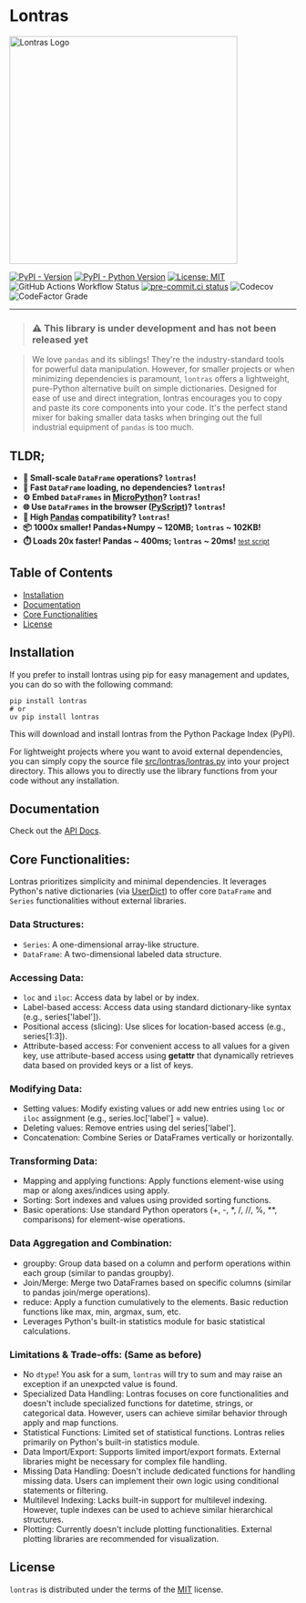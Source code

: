 # Lontras

<img src="https://raw.githubusercontent.com/luxedo/lontras/refs/heads/main/docs/_static/lontra.png" height=400 alt="Lontras Logo"/>

[![PyPI - Version](https://img.shields.io/pypi/v/lontras.svg)](https://pypi.org/project/lontras)
[![PyPI - Python Version](https://img.shields.io/pypi/pyversions/lontras.svg)](https://pypi.org/project/lontras)
[![License: MIT](https://img.shields.io/badge/license-MIT-blue)](https://opensource.org/license/mit)
![GitHub Actions Workflow Status](https://img.shields.io/github/actions/workflow/status/luxedo/lontras/publish.yml)
[![pre-commit.ci status](https://results.pre-commit.ci/badge/github/luxedo/lontras/main.svg)](https://results.pre-commit.ci/latest/github/luxedo/lontras/main)
![Codecov](https://img.shields.io/codecov/c/github/luxedo/lontras)
![CodeFactor Grade](https://img.shields.io/codefactor/grade/github/luxedo/lontras)

---

> ### ⚠️ This library is under development and has not been released yet

> We love `pandas` and its siblings! They're the industry-standard tools for powerful data
> manipulation. However, for smaller projects or when minimizing dependencies is paramount,
> `lontras` offers a lightweight, pure-Python alternative built on simple dictionaries. Designed
> for ease of use and direct integration, lontras encourages you to copy and paste its core
> components into your code. It's the perfect stand mixer for baking smaller data tasks when
> bringing out the full industrial equipment of `pandas` is too much.

## TLDR;

- **🤏 Small-scale `DataFrame` operations? `lontras`!**
- **🚀 Fast `DataFrame` loading, no dependencies? `lontras`!**
- **⚙️ Embed `DataFrames` in [MicroPython](https://micropython.org/)? `lontras`!**
- **🌐 Use `DataFrames` in the browser ([PyScript](https://pyscript.net/))? `lontras`!**
- **🤝 High [Pandas](https://pandas.pydata.org/) compatibility? `lontras`!**
- **📦 1000x smaller! Pandas+Numpy ~ 120MB; `lontras` ~ 102KB!**
- **⏱️ Loads 20x faster! Pandas ~ 400ms; `lontras` ~ 20ms!** <small>[test script](tools/repo-info.sh)</small>

## Table of Contents

- [Installation](#installation)
- [Documentation](#documentation)
- [Core Functionalities](#core-functionalities)
- [License](#license)

## Installation

If you prefer to install lontras using pip for easy management and updates, you can do so with the
following command:

```console
pip install lontras
# or
uv pip install lontras
```

This will download and install lontras from the Python Package Index (PyPI).

For lightweight projects where you want to avoid external dependencies, you can simply copy the
source file [src/lontras/lontras.py](src/lontras/lontras.py) into your project directory. This
allows you to directly use the library functions from your code without any installation.

## Documentation

Check out the [API Docs](https://lontras.readthedocs.io/en/latest/).

## Core Functionalities:

Lontras prioritizes simplicity and minimal dependencies. It leverages Python's native dictionaries
(via [UserDict](https://docs.python.org/3/library/collections.html#collections.UserDict)) to offer
core `DataFrame` and `Series` functionalities without external libraries.

### Data Structures:

- `Series`: A one-dimensional array-like structure.
- `DataFrame`: A two-dimensional labeled data structure.

### Accessing Data:

- `loc` and `iloc`: Access data by label or by index.
- Label-based access: Access data using standard dictionary-like syntax (e.g., series['label']).
- Positional access (slicing): Use slices for location-based access (e.g., series[1:3]).
- Attribute-based access: For convenient access to all values for a given key, use attribute-based access using **getattr** that dynamically retrieves data based on provided keys or a list of keys.

### Modifying Data:

- Setting values: Modify existing values or add new entries using `loc` or `iloc` assignment (e.g., series.loc['label'] = value).
- Deleting values: Remove entries using del series['label'].
- Concatenation: Combine Series or DataFrames vertically or horizontally.

### Transforming Data:

- Mapping and applying functions: Apply functions element-wise using map or along axes/indices using apply.
- Sorting: Sort indexes and values using provided sorting functions.
- Basic operations: Use standard Python operators (+, -, \*, /, //, %, \*\*, comparisons) for element-wise operations.

### Data Aggregation and Combination:

- groupby: Group data based on a column and perform operations within each group (similar to pandas groupby).
- Join/Merge: Merge two DataFrames based on specific columns (similar to pandas join/merge operations).
- reduce: Apply a function cumulatively to the elements. Basic reduction functions like max, min, argmax, sum, etc.
- Leverages Python's built-in statistics module for basic statistical calculations.

### Limitations & Trade-offs: (Same as before)

- No `dtype`! You ask for a sum, `lontras` will try to sum and may raise an exception if an unexpcted value is found.
- Specialized Data Handling: Lontras focuses on core functionalities and doesn't include specialized functions for datetime, strings, or categorical data. However, users can achieve similar behavior through apply and map functions.
- Statistical Functions: Limited set of statistical functions. Lontras relies primarily on Python's built-in statistics module.
- Data Import/Export: Supports limited import/export formats. External libraries might be necessary for complex file handling.
- Missing Data Handling: Doesn't include dedicated functions for handling missing data. Users can implement their own logic using conditional statements or filtering.
- Multilevel Indexing: Lacks built-in support for multilevel indexing. However, tuple indexes can be used to achieve similar hierarchical structures.
- Plotting: Currently doesn't include plotting functionalities. External plotting libraries are recommended for visualization.

## License

`lontras` is distributed under the terms of the [MIT](https://spdx.org/licenses/MIT.html) license.
